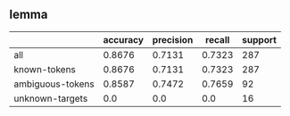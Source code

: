 
## lemma

|                  | accuracy | precision | recall | support |
|------------------|----------|-----------|--------|---------|
| all              | 0.8676   | 0.7131    | 0.7323 | 287     |
| known-tokens     | 0.8676   | 0.7131    | 0.7323 | 287     |
| ambiguous-tokens | 0.8587   | 0.7472    | 0.7659 | 92      |
| unknown-targets  | 0.0      | 0.0       | 0.0    | 16      |

